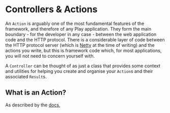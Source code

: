 # Controllers & Actions

An `Action` is arguably one of the most fundamental features of the framework, and therefore of any Play application. They form the main boundary - for the developer in any case - between the web application code and the HTTP protocol. There is a considerable layer of code between the HTTP protocol server (which is [Netty](http://netty.io/) at the time of writing) and the actions you write, but this is framework code which, for most applications, you will not need to concern yourself with.

A `Controller` can be thought of as just a class that provides some context and utilities for helping you create and organise your `Action`s and their associated `Result`s.

## What is an Action?

As described by the [docs](https://www.playframework.com/documentation/2.5.x/ScalaActions), 


